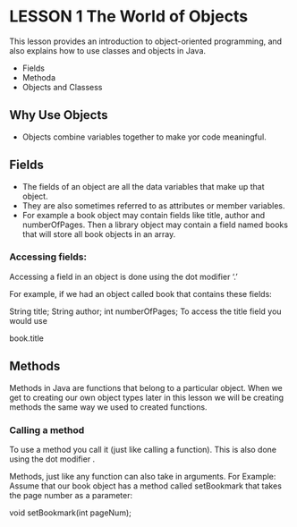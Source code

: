 # LESSON 1 The World of Objects

This lesson provides an introduction to object-oriented programming, and also explains how to use classes and objects in Java.

* Fields
* Methoda
* Objects and Classess

## Why Use Objects
* Objects combine variables together to make yor code meaningful.

## Fields
* The fields of an object are all the data variables that make up that object. 
* They are also sometimes referred to as attributes or member variables.
* For example a book object may contain fields like title, author and numberOfPages.
Then a library object may contain a field named books that will store all book objects in an array.

### Accessing fields:
Accessing a field in an object is done using the dot modifier ‘.’

For example, if we had an object called book that contains these fields:

String title;
String author;
int numberOfPages;
To access the title field you would use

book.title

## Methods
Methods in Java are functions that belong to a particular object. When we get to creating our own object types later in this lesson we will be creating methods the same way we used to created functions.

### Calling a method
To use a method you call it (just like calling a function). This is also done using the dot modifier .

Methods, just like any function can also take in arguments. For Example: Assume that our book object has a method called setBookmark that takes the page number as a parameter:

void setBookmark(int pageNum);


